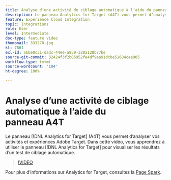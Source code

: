 ```yaml
---
title: Analyse d’une activité de ciblage automatique à l’aide du panneau A4T
description: Le panneau Analytics for Target (A4T) vous permet d’analyser vos activités et expériences Adobe Target. Dans cette vidéo, vous apprendrez à utiliser le panneau Analytics for Target pour visualiser les résultats d’un test de ciblage automatique.
feature: Experience Cloud Integration
topic: Integrations
role: User
level: Intermediate
doc-type: feature video
thumbnail: 333270.jpg
kt: 7861
exl-id: abbe0c31-dadc-44ee-a859-328a128b77be
source-git-commit: 32424f3f2b05952fe4df9ea91dcbe51684cee905
workflow-type: tm+mt
source-wordcount: '104'
ht-degree: 100%

---
```


# Analyse d’une activité de ciblage automatique à l’aide du panneau A4T

Le panneau [!DNL Analytics for Target] (A4T) vous permet d’analyser vos activités et expériences Adobe Target. Dans cette vidéo, vous apprendrez à utiliser le panneau [!DNL Analytics for Target] pour visualiser les résultats d’un test de ciblage automatique.

>[!VIDEO](https://video.tv.adobe.com/v/333270/?quality=12&learn=on)

Pour plus d’informations sur Analytics for Target, consultez la [Page Spark](https://spark.adobe.com/page/Lo3Spm4oBOvwF/).
